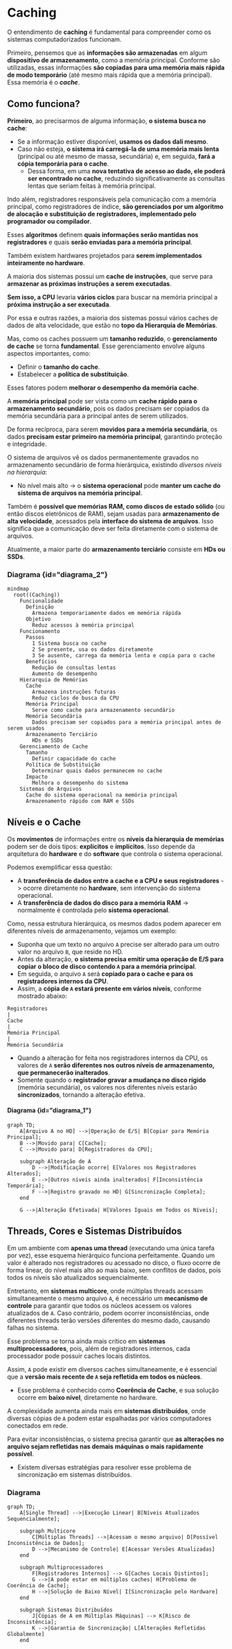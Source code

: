 # Caching

O entendimento de **caching** é fundamental para compreender como os sistemas computadorizados funcionam.

Primeiro, pensemos que as **informações são armazenadas** em algum **dispositivo de armazenamento**, como a memória principal. Conforme são utilizadas, essas informações **são copiadas para uma memória mais rápida de modo temporário** (até mesmo mais rápida que a memória principal). Essa memória é o ***cache***.

## Como funciona?

**Primeiro**, ao precisarmos de alguma informação, **o sistema busca no cache**:
- Se a informação estiver disponível, **usamos os dados dali mesmo**.
- Caso não esteja, **o sistema irá carregá-la de uma memória mais lenta** (principal ou até mesmo de massa, secundária) e, em seguida, **fará a cópia temporária para o cache**.
	- Dessa forma, em uma **nova tentativa de acesso ao dado, ele poderá ser encontrado no cache**, reduzindo significativamente as consultas lentas que seriam feitas à memória principal.

Indo além, registradores responsáveis pela comunicação com a memória principal, como registradores de índice, **são gerenciados por um algoritmo de alocação e substituição de registradores, implementado pelo programador ou compilador**.

Esses **algoritmos** definem **quais informações serão mantidas nos registradores** e quais **serão enviadas para a memória principal**.

Também existem hardwares projetados para **serem implementados inteiramente no hardware**.

A maioria dos sistemas possui um **cache de instruções**, que serve para **armazenar as próximas instruções a serem executadas**.

**Sem isso, a CPU** levaria **vários ciclos** para buscar na memória principal a **próxima instrução a ser executada**.

Por essa e outras razões, a maioria dos sistemas possui vários caches de dados de alta velocidade, que estão no **topo da Hierarquia de Memórias**.

Mas, como os caches possuem um **tamanho reduzido**, o **gerenciamento de cache** se torna **fundamental**. Esse gerenciamento envolve alguns aspectos importantes, como:
- Definir o **tamanho do cache**.
- Estabelecer a **política de substituição**.

Esses fatores podem **melhorar o desempenho da memória cache**.

A **memória principal** pode ser vista como um **cache rápido para o armazenamento secundário**, pois os dados precisam ser copiados da memória secundária para a principal antes de serem utilizados.

De forma recíproca, para serem **movidos para a memória secundária**, os dados **precisam estar primeiro na memória principal**, garantindo proteção e integridade.

O sistema de arquivos vê os dados permanentemente gravados no armazenamento secundário de forma hierárquica, existindo *diversos níveis na hierarquia*:
- No nível mais alto -> o **sistema operacional** pode **manter um cache do sistema de arquivos na memória principal**.

Também é **possível que memórias RAM, como discos de estado sólido** (ou então discos eletrônicos de RAM), sejam usadas para **armazenamento de alta velocidade**, acessados pela **interface do sistema de arquivos**. Isso significa que a comunicação deve ser feita diretamente com o sistema de arquivos.

Atualmente, a maior parte do **armazenamento terciário** consiste em **HDs ou SSDs**.


### Diagrama {id="diagrama_2"}

```mermaid
mindmap
  root((Caching))
    Funcionalidade
      Definição
        Armazena temporariamente dados em memória rápida
      Objetivo
        Reduz acessos à memória principal
    Funcionamento
      Passos
        1 Sistema busca no cache
        2 Se presente, usa os dados diretamente
        3 Se ausente, carrega da memória lenta e copia para o cache
      Benefícios
        Redução de consultas lentas
        Aumento de desempenho
    Hierarquia de Memórias
      Cache
        Armazena instruções futuras
        Reduz ciclos de busca da CPU
      Memória Principal
        Serve como cache para armazenamento secundário
      Memória Secundária
        Dados precisam ser copiados para a memória principal antes de serem usados
      Armazenamento Terciário
        HDs e SSDs
    Gerenciamento de Cache
      Tamanho
        Definir capacidade do cache
      Política de Substituição
        Determinar quais dados permanecem no cache
      Impacto
        Melhora o desempenho do sistema
    Sistemas de Arquivos
      Cache do sistema operacional na memória principal
      Armazenamento rápido com RAM e SSDs
```















## Níveis e o Cache

Os **movimentos** de informações entre os **níveis da hierarquia de memórias** podem ser de dois tipos: **explícitos** e **implícitos**. Isso depende da arquitetura do **hardware** e do **software** que controla o sistema operacional.

Podemos exemplificar essa questão:
- A **transferência de dados entre a cache e a CPU e seus registradores** -> ocorre diretamente no **hardware**, sem intervenção do sistema operacional.
- A **transferência de dados do disco para a memória RAM** -> normalmente é controlada pelo **sistema operacional**.

Como, nessa estrutura hierárquica, os mesmos dados podem aparecer em diferentes níveis de armazenamento, vejamos um exemplo:

- Suponha que um texto no arquivo `A` precise ser alterado para um outro valor no arquivo `B`, que reside no HD.
- Antes da alteração, **o sistema precisa emitir uma operação de E/S para copiar o bloco de disco contendo `A` para a memória principal**.
- Em seguida, o arquivo `A` será **copiado para o cache e para os registradores internos da CPU**.
- Assim, a **cópia de `A` estará presente em vários níveis**, conforme mostrado abaixo:

```
Registradores
|
Cache
|
Memória Principal
|
Memória Secundária
```

- Quando a alteração for feita nos registradores internos da CPU, os valores de `A` **serão diferentes nos outros níveis de armazenamento, que permanecerão inalterados**.
- Somente quando o **registrador gravar a mudança no disco rígido** (memória secundária), os valores nos diferentes níveis estarão **sincronizados**, tornando a alteração efetiva.

#### Diagrama {id="diagrama_1"}
```mermaid
graph TD;
	A[Arquivo A no HD] -->|Operação de E/S| B[Copiar para Memória Principal];
	B -->|Movido para| C[Cache];
	C -->|Movido para| D[Registradores da CPU];

	subgraph Alteração de A
		D -->|Modificação ocorre| E[Valores nos Registradores Alterados];
		E -->|Outros níveis ainda inalterados| F[Inconsistência Temporária];
		F -->|Registro gravado no HD| G[Sincronização Completa];
	end

	G -->|Alteração Efetivada| H[Valores Iguais em Todos os Níveis];
```























## Threads, Cores e Sistemas Distribuídos

Em um ambiente com **apenas uma thread** (executando uma única tarefa por vez), esse esquema hierárquico funciona perfeitamente. Quando um valor é alterado nos registradores ou acessado no disco, o fluxo ocorre de forma linear, do nível mais alto ao mais baixo, sem conflitos de dados, pois todos os níveis são atualizados sequencialmente.

Entretanto, em **sistemas multicore**, onde múltiplas threads acessam simultaneamente o mesmo arquivo `A`, é necessário um **mecanismo de controle** para garantir que todos os núcleos acessem os valores atualizados de `A`. Caso contrário, podem ocorrer inconsistências, onde diferentes threads terão versões diferentes do mesmo dado, causando falhas no sistema.

Esse problema se torna ainda mais crítico em **sistemas multiprocessadores**, pois, além de registradores internos, cada processador pode possuir caches locais distintos.

Assim, `A` pode existir em diversos caches simultaneamente, e é essencial que a **versão mais recente de `A` seja refletida em todos os núcleos**.

- Esse problema é conhecido como **Coerência de Cache**, e sua solução ocorre em **baixo nível**, diretamente no hardware.

A complexidade aumenta ainda mais em **sistemas distribuídos**, onde diversas cópias de `A` podem estar espalhadas por vários computadores conectados em rede.

Para evitar inconsistências, o sistema precisa garantir que **as alterações no arquivo sejam refletidas nas demais máquinas o mais rapidamente possível**.

- Existem diversas estratégias para resolver esse problema de sincronização em sistemas distribuídos.

### Diagrama

```mermaid
graph TD;
    A[Single Thread] -->|Execução Linear| B[Níveis Atualizados Sequencialmente];
    
    subgraph Multicore
        C[Múltiplas Threads] -->|Acessam o mesmo arquivo| D[Possível Inconsistência de Dados];
        D -->|Mecanismo de Controle| E[Acessar Versões Atualizadas]
    end
    
    subgraph Multiprocessadores
        F[Registradores Internos] --> G[Caches Locais Distintos];
        G -->|A pode estar em múltiplos caches| H[Problema de Coerência de Cache];
        H -->|Solução de Baixo Nível| I[Sincronização pelo Hardware]
    end
    
    subgraph Sistemas Distribuídos
        J[Cópias de A em Múltiplas Máquinas] --> K[Risco de Inconsistência];
        K -->|Garantia de Sincronização| L[Alterações Refletidas Globalmente]
    end
```